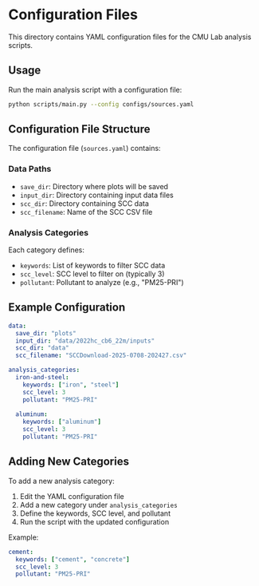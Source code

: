 # Configuration Files

This directory contains YAML configuration files for the CMU Lab analysis scripts.

## Usage

Run the main analysis script with a configuration file:

```bash
python scripts/main.py --config configs/sources.yaml
```

## Configuration File Structure

The configuration file (`sources.yaml`) contains:

### Data Paths
- `save_dir`: Directory where plots will be saved
- `input_dir`: Directory containing input data files
- `scc_dir`: Directory containing SCC data
- `scc_filename`: Name of the SCC CSV file

### Analysis Categories
Each category defines:
- `keywords`: List of keywords to filter SCC data
- `scc_level`: SCC level to filter on (typically 3)
- `pollutant`: Pollutant to analyze (e.g., "PM25-PRI")

## Example Configuration

```yaml
data:
  save_dir: "plots"
  input_dir: "data/2022hc_cb6_22m/inputs"
  scc_dir: "data"
  scc_filename: "SCCDownload-2025-0708-202427.csv"

analysis_categories:
  iron-and-steel:
    keywords: ["iron", "steel"]
    scc_level: 3
    pollutant: "PM25-PRI"
  
  aluminum:
    keywords: ["aluminum"]
    scc_level: 3
    pollutant: "PM25-PRI"
```

## Adding New Categories

To add a new analysis category:

1. Edit the YAML configuration file
2. Add a new category under `analysis_categories`
3. Define the keywords, SCC level, and pollutant
4. Run the script with the updated configuration

Example:
```yaml
cement:
  keywords: ["cement", "concrete"]
  scc_level: 3
  pollutant: "PM25-PRI"
``` 